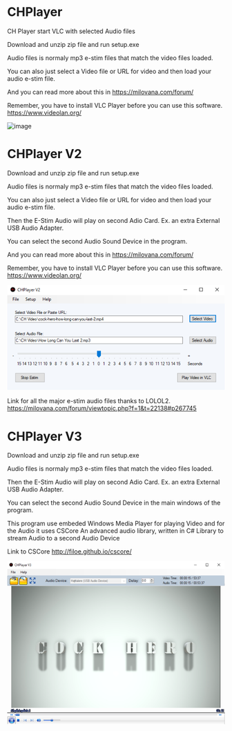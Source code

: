 # CHPlayer
CH Player start VLC with selected Audio files

Download and unzip zip file and run setup.exe

Audio files is normaly mp3 e-stim files that match the video files loaded.

You can also just select a Video file or URL for video and then load your audio e-stim file.

And you can read more about this in https://milovana.com/forum/

Remember, you have to install VLC Player before you can use this software. https://www.videolan.org/

![image](https://user-images.githubusercontent.com/46462109/50802293-cea1d080-12e6-11e9-959f-745df68cd9b4.png)

# CHPlayer V2
Download and unzip zip file and run setup.exe

Audio files is normaly mp3 e-stim files that match the video files loaded.

You can also just select a Video file or URL for video and then load your audio e-stim file.

Then the E-Stim Audio will play on second Adio Card. Ex. an extra External USB Audio Adapter.

You can select the second Audio Sound Device in the program. 

And you can read more about this in https://milovana.com/forum/

Remember, you have to install VLC Player before you can use this software. https://www.videolan.org/

![](CHPlayerV2.PNG)

Link for all the major e-stim audio files thanks to LOLOL2. https://milovana.com/forum/viewtopic.php?f=1&t=22138#p267745

# CHPlayer V3
Download and unzip zip file and run setup.exe

Audio files is normaly mp3 e-stim files that match the video files loaded.

Then the E-Stim Audio will play on second Adio Card. Ex. an extra External USB Audio Adapter.

You can select the second Audio Sound Device in the main windows of the program. 

This program use embeded Windows Media Player for playing Video and for the Audio it uses 
CSCore An advanced audio library, written in C# Library to stream Audio to a second Audio Device

Link to CSCore http://filoe.github.io/cscore/

![](CHPlayerV3.0.0.png)
